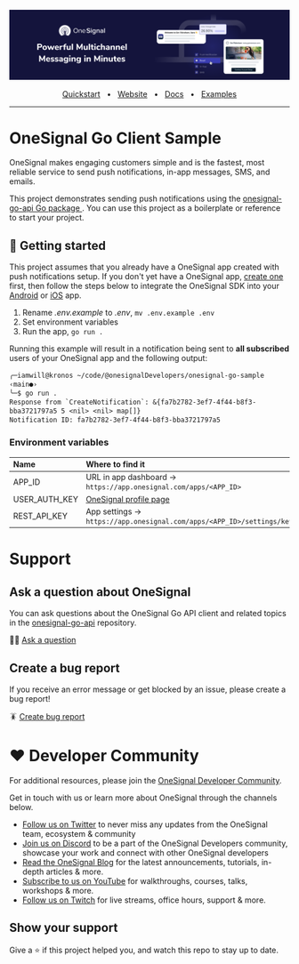 ![OneSignal](https://github.com/OneSignal/.github/blob/439e36ade56b001643ff3b07eeaf95b20129f3e6/assets/onesignal-banner.png)

<div align="center">
  <a href="https://documentation.onesignal.com/docs/onboarding-with-onesignal" target="_blank">Quickstart</a>
  <span>&nbsp;&nbsp;•&nbsp;&nbsp;</span>
  <a href="https://onesignal.com/" target="_blank">Website</a>
  <span>&nbsp;&nbsp;•&nbsp;&nbsp;</span>
  <a href="https://documentation.onesignal.com/docs" target="_blank">Docs</a>
  <span>&nbsp;&nbsp;•&nbsp;&nbsp;</span>
  <a href="https://github.com/OneSignalDevelopers" target="_blank">Examples</a>
  <br />
  <hr />
</div>

# OneSignal Go Client Sample

OneSignal makes engaging customers simple and is the fastest, most reliable service to send push notifications, in-app messages, SMS, and emails.

This project demonstrates sending push notifications using the [onesignal-go-api Go package
](https://pkg.go.dev/github.com/OneSignal/onesignal-go-api). You can use this project as a boilerplate or reference to start your project.

## 🚦 Getting started

This project assumes that you already have a OneSignal app created with push notifications setup. If you don't yet have a OneSignal app, [create one](https://documentation.onesignal.com/docs/apps-organizations#create-an-app) first, then follow the steps below to integrate the OneSignal SDK into your [Android](https://documentation.onesignal.com/docs/android-sdk-setup) or [iOS](https://documentation.onesignal.com/docs/ios-sdk-setup) app.

1. Rename _.env.example_ to _.env_, `mv .env.example .env`
2. Set environment variables
3. Run the app, `go run .`

Running this example will result in a notification being sent to **all subscribed** users of your OneSignal app and the following output:

```shell
╭─iamwill@kronos ~/code/@onesignalDevelopers/onesignal-go-sample ‹main●› 
╰─$ go run .
Response from `CreateNotification`: &{fa7b2782-3ef7-4f44-b8f3-bba3721797a5 5 <nil> <nil> map[]}
Notification ID: fa7b2782-3ef7-4f44-b8f3-bba3721797a5
```


### Environment variables

| Name | Where to find it |
|:--|:--|
| APP_ID | URL in app dashboard -> `https://app.onesignal.com/apps/<APP_ID>` |
| USER_AUTH_KEY | [OneSignal profile page](https://app.onesignal.com/profile) |
| REST_API_KEY | App settings -> `https://app.onesignal.com/apps/<APP_ID>/settings/keys_and_ids` |


# Support

## Ask a question about OneSignal

You can ask questions about the OneSignal Go API client and related topics in the [onesignal-go-api](https://github.com/onesignal/onesignal-go-api) repository.

🙋‍♂️ [Ask a question](https://github.com/OneSignal/onesignal-go-api/issues/new?assignees=&labels=triage&template=ask-question.yml&title=%5Bquestion%5D%3A+)

## Create a bug report

If you receive an error message or get blocked by an issue, please create a bug report!

🪳 [Create bug report](https://github.com/OneSignal/onesignal-go-api/issues/new?assignees=&labels=bug%2Ctriage&template=bug-report.yml&title=%5BBug%5D%3A+)

# ❤️ Developer Community

For additional resources, please join the [OneSignal Developer Community](https://onesignal.com/onesignal-developers).

Get in touch with us or learn more about OneSignal through the channels below.

- [Follow us on Twitter](https://twitter.com/onesignaldevs) to never miss any updates from the OneSignal team, ecosystem & community
- [Join us on Discord](https://discord.gg/EP7gf6Uz7G) to be a part of the OneSignal Developers community, showcase your work and connect with other OneSignal developers
- [Read the OneSignal Blog](https://onesignal.com/blog/) for the latest announcements, tutorials, in-depth articles & more.
- [Subscribe to us on YouTube](https://www.youtube.com/channel/UCe63d5EDQsSkOov-bIE_8Aw/featured) for walkthroughs, courses, talks, workshops & more.
- [Follow us on Twitch](https://www.twitch.tv/onesignaldevelopers) for live streams, office hours, support & more.

## Show your support

Give a ⭐️ if this project helped you, and watch this repo to stay up to date.
